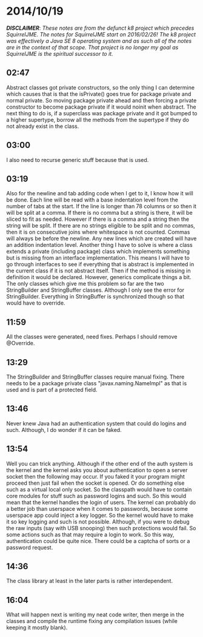 # 2014/10/19

***DISCLAIMER***: _These notes are from the defunct k8 project which_
_precedes SquirrelJME. The notes for SquirrelJME start on 2016/02/26!_
_The k8 project was effectively a Java SE 8 operating system and as such_
_all of the notes are in the context of that scope. That project is no_
_longer my goal as SquirrelJME is the spiritual successor to it._

## 02:47

Abstract classes got private constructors, so the only thing I can determine
which causes that is that the isPrivate() goes true for package private and
normal private. So moving package private ahead and then forcing a private
constructor to become package private if it would noinit when abstract. The
next thing to do is, if a superclass was package private and it got bumped to
a higher supertype, borrow all the methods from the supertype if they do not
already exist in the class.

## 03:00

I also need to recurse generic stuff because that is used.

## 03:19

Also for the newline and tab adding code when I get to it, I know how it will
be done. Each line will be read with a base indentation level from the number
of tabs at the start. If the line is longer than 78 columns or so then it will
be split at a comma. If there is no comma but a string is there, it will be
sliced to fit as needed. However if there is a comma and a string then the
string will be split. If there are no strings eligible to be split and no
commas, then it is on consecutive joins where whitespace is not counted.
Commas will always be before the newline. Any new lines which are created will
have an addition indentation level. Another thing I have to solve is where a
class extends a private (including package) class which implements something
but is missing from an interface implementation. This means I will have to go
through interfaces to see if everything that is abstract is implemented in the
current class if it is not abstract itself. Then if the method is missing in
definition it would be declared. However, generics complicate things a bit.
The only classes which give me this problem so far are the two StringBuilder
and StringBuffer classes. Although I only see the error for StringBuilder.
Everything in StringBuffer is synchronized though so that would have to
override.

## 11:59

All the classes were generated, need fixes. Perhaps I should remove @Override.

## 13:29

The StringBuilder and StringBuffer classes require manual fixing. There needs
to be a package private class "javax.naming.NameImpl" as that is used and is
part of a protected field.

## 13:46

Never knew Java had an authentication system that could do logins and such.
Although, I do wonder if it can be faked.

## 13:54

Well you can trick anything. Although if the other end of the auth system is
the kernel and the kernel asks you about authentication to open a server
socket then the following may occur. If you faked it your program might
proceed then just fail when the socket is opened. Or do something else such as
a virtual local only socket. So the classpath would have to contain core
modules for stuff such as password logins and such. So this would mean that
the kernel handles the login of users. The kernel can probably do a better job
than userspace when it comes to passwords, because some userspace app could
inject a key logger. So the kernel would have to make it so key logging and
such is not possible. Although, if you were to debug the raw inputs (say with
USB snooping) then such protections would fail. So some actions such as that
may require a login to work. So this way, authentication could be quite nice.
There could be a captcha of sorts or a password request.

## 14:36

The class library at least in the later parts is rather interdependent.

## 16:04

What will happen next is writing my neat code writer, then merge in the
classes and compile the runtime fixing any compilation issues (while keeping
it mostly blank).

